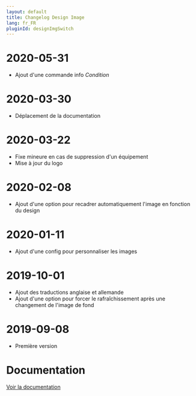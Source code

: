```yaml
---
layout: default
title: Changelog Design Image
lang: fr_FR
pluginId: designImgSwitch
---
```


# 2020-05-31

- Ajout d'une commande info _Condition_

# 2020-03-30

- Déplacement de la documentation

# 2020-03-22

- Fixe mineure en cas de suppression d'un équipement
- Mise à jour du logo

# 2020-02-08

- Ajout d'une option pour recadrer automatiquement l'image en fonction du design

# 2020-01-11

- Ajout d'une config pour personnaliser les images

# 2019-10-01

- Ajout des traductions anglaise et allemande
- Ajout d'une option pour forcer le rafraîchissement après une changement de l'image de fond

# 2019-09-08

- Première version

# Documentation

[Voir la documentation]({{site.baseurl}}/{{page.pluginId}}/{{page.lang}})
